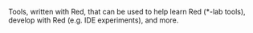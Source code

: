 Tools, written with Red, that can be used to help learn Red (*-lab tools), develop with Red (e.g. IDE experiments), and more.

